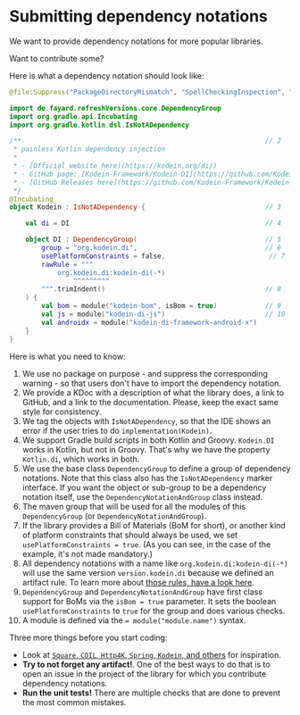 # Submitting dependency notations

We want to provide dependency notations for more popular libraries.

Want to contribute some?

Here is what a dependency notation should look like:

```kotlin
@file:Suppress("PackageDirectoryMismatch", "SpellCheckingInspection", "unused") // 1

import de.fayard.refreshVersions.core.DependencyGroup
import org.gradle.api.Incubating
import org.gradle.kotlin.dsl.IsNotADependency

/**                                                             // 2
 * painless Kotlin dependency injection
 *
 * - [Official website here](https://kodein.org/di/)
 * - GitHub page: [Kodein-Framework/Kodein-DI](https://github.com/Kodein-Framework/Kodein-DI)
 * - [GitHub Releases here](https://github.com/Kodein-Framework/Kodein-DI/releases)
 */
@Incubating
object Kodein : IsNotADependency {                              // 3

    val di = DI                                                 // 4

    object DI : DependencyGroup(                                // 5
        group = "org.kodein.di",                                // 6
        usePlatformConstraints = false,                          // 7
        rawRule = """
            org.kodein.di:kodein-di(-*)
                ^^^^^^^^^
        """.trimIndent()                                        // 8
    ) {
        val bom = module("kodein-bom", isBom = true)            // 9
        val js = module("kodein-di-js")                         // 10
        val androidx = module("kodein-di-framework-android-x")
    }
}
```

Here is what you need to know:

1. We use no package on purpose - and suppress the corresponding warning - so that users don't have to import the dependency notation.
2. We provide a KDoc with a description of what the library does, a link to GitHub, and a link to the documentation. Please, keep the exact same style for consistency.
3. We tag the objects with `IsNotADependency`, so that the IDE shows an error if the user tries to do `implementation(Kodein)`.
4. We support Gradle build scripts in both Kotlin and Groovy. `Kodein.DI` works in Kotlin, but not in Groovy. That's why we have the property `Kotlin.di`, which works in both.
5. We use the base class `DependencyGroup` to define a group of dependency notations. Note that this class also has the `IsNotADependency` marker interface. If you want the object or sub-group to be a dependency notation itself, use the `DependencyNotationAndGroup` class instead.
6. The maven group that will be used for all the modules of this `DependencyGroup` (or `DependencyNotationAndGroup`).
7. If the library provides a Bill of Materials (BoM for short), or another kind of platform constraints that should always be used, we set `usePlatformConstraints = true`. (As you can see, in the case of the example, it's not made mandatory.)
8. All dependency notations with a name like `org.kodein.di:kodein-di(-*)` will use the same version `version.kodein.di` because we defined an artifact rule. To learn more about [those rules, have a look here](https://github.com/jmfayard/refreshVersions/tree/main/plugins/dependencies/src/main/resources/refreshVersions-rules).
9. `DependencyGroup` and `DependencyNotationAndGroup` have first class support for BoMs via the `isBom = true` parameter. It sets the boolean `usePlatformConstraints` to `true` for the group and does various checks.
10. A module is defined via the `= module("module.name")` syntax.

Three more things before you start coding:

- Look at [`Square`, `COIL`, `Http4K`, `Spring`, `Kodein`, and others](https://github.com/jmfayard/refreshVersions/tree/main/plugins/dependencies/src/main/kotlin/dependencies) for inspiration.
- **Try to not forget any artifact!**. One of the best ways to do that is to open an issue in the project of the library for which you contribute dependency notations.
- **Run the unit tests!** There are multiple checks that are done to prevent the most common mistakes.
